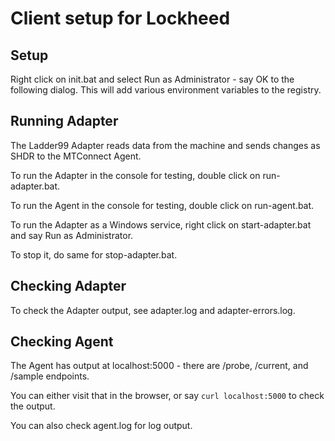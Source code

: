 # Client setup for Lockheed

## Setup

Right click on init.bat and select Run as Administrator - say OK to the following dialog. This will add various environment variables to the registry. 

## Running Adapter

The Ladder99 Adapter reads data from the machine and sends changes as SHDR to the MTConnect Agent.

To run the Adapter in the console for testing, double click on run-adapter.bat.

To run the Agent in the console for testing, double click on run-agent.bat.

To run the Adapter as a Windows service, right click on start-adapter.bat and say Run as Administrator.

To stop it, do same for stop-adapter.bat.

## Checking Adapter

To check the Adapter output, see adapter.log and adapter-errors.log. 

## Checking Agent

The Agent has output at localhost:5000 - there are /probe, /current, and /sample endpoints. 

You can either visit that in the browser, or say `curl localhost:5000` to check the output. 

You can also check agent.log for log output.
